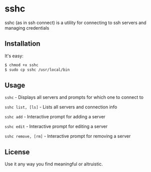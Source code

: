 # sshc

sshc (as in ssh connect) is a utility for connecting to ssh servers and managing credentials

## Installation

It's easy:

```bash
$ chmod +x sshc
$ sudo cp sshc /usr/local/bin
```

## Usage

`sshc` - Displays all servers and prompts for which one to connect to

`sshc list, [ls]` - Lists all servers and connection info

`sshc add` - Interactive prompt for adding a server

`sshc edit` - Interactive prompt for editing a server

`sshc remove, [rm]` - Interactive prompt for removing a server

## License
Use it any way you find meaningful or altruistic.
